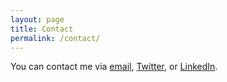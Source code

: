 ```yaml
---
layout: page
title: Contact
permalink: /contact/
---
```

You can contact me via [email](mailto:lsalernoguion@gmail.com), [Twitter](https://twitter.com/luciano_salerno), or [LinkedIn](https://www.linkedin.com/in/luciano-salerno). 